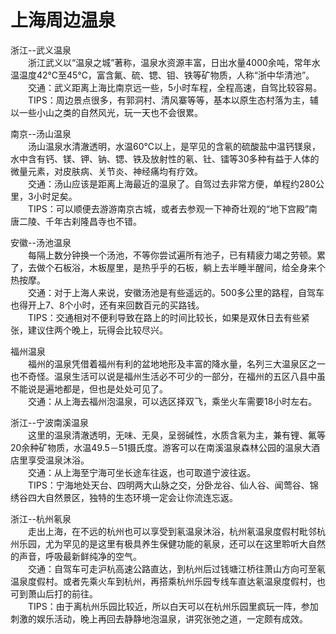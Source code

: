 # 上海周边温泉  
浙江--武义温泉  
&emsp;&emsp;浙江武义以“温泉之城”著称，温泉水资源丰富，日出水量4000余吨，常年水温温度42℃至45℃，富含氟、硫、锶、钼、铁等矿物质，人称“浙中华清池”。  
&emsp;&emsp;交通：武义距离上海比南京远一些，5小时车程，全程高速，自驾比较容易。  
&emsp;&emsp;TIPS：周边景点很多，有郭洞村、清风寨等等，基本以原生态村落为主，辅以一些小山之类的自然风光，玩一天也不会很累。  
  
南京--汤山温泉  
&emsp;&emsp;汤山温泉水清澈透明，水温60℃以上，是罕见的含氡的硫酸盐中温钙镁泉，水中含有钙、镁、钾、钠、锶、铁及放射性的氡、钍、镭等30多种有益于人体的微量元素，对皮肤病、关节炎、神经痛均有疗效。  
&emsp;&emsp;交通：汤山应该是距离上海最近的温泉了。自驾过去非常方便，单程约280公里，3小时足矣。  
&emsp;&emsp;TIPS：可以顺便去游游南京古城，或者去参观一下神奇壮观的“地下宫殿”南唐二陵、千年古刹隆昌寺也不错。  
  
安徽--汤池温泉  
&emsp;&emsp;每隔上数分钟换一个汤池，不等你尝试遍所有池子，已有精疲力竭之劳顿。累了，去做个石板浴，木板屋里，是热乎乎的石板，躺上去半睡半醒间，给全身来个热按摩。  
&emsp;&emsp;交通：对于上海人来说，安徽汤池是有些遥远的。500多公里的路程，自驾车也得开上7、8个小时，还有来回数百元的买路钱。  
&emsp;&emsp;TIPS：交通相对不便利导致在路上的时间比较长，如果是双休日去有些紧张，建议住两个晚上，玩得会比较尽兴。  
  
福州温泉  
&emsp;&emsp;福州的温泉凭借着福州有利的盆地地形及丰富的降水量，名列三大温泉区之一也不奇怪。温泉生活可以说是福州生活必不可少的一部分，在福州的五区八县中虽不能说是遍地都是，但也是处处可见了。  
&emsp;&emsp;交通：从上海去福州泡温泉，可以选区择双飞，乘坐火车需要18小时左右。  
  
浙江--宁波南溪温泉  
&emsp;&emsp;这里的温泉清澈透明，无味、无臭，呈弱碱性，水质含氡为主，兼有锂、氟等20余种矿物质，水温49.5－51摄氏度。游客可以在南溪温泉森林公园的温泉大酒店里享受温泉沐浴。  
&emsp;&emsp;交通：从上海至宁海可坐长途车往返，也可取道宁波往返。  
&emsp;&emsp;TIPS：宁海地处天台、四明两大山脉之交，分卧龙谷、仙人谷、闻莺谷、锦绣谷四大自然景区，独特的生态环境一定会让你流连忘返。  
  
浙江--杭州氡泉  
&emsp;&emsp;走出上海，在不远的杭州也可以享受到氡温泉沐浴，杭州氡温泉度假村毗邻杭州乐园，尤为罕见的是这里有极具养生保健功能的氡泉，还可以在这里聆听大自然的声音，呼吸最新鲜纯净的空气。  
&emsp;&emsp;交通：自驾车可走沪杭高速公路直达，到杭州后过钱塘江桥往萧山方向可至氡温泉度假村。或者先乘火车到杭州，再搭乘杭州乐园专线车直达氡温泉度假村，也可到萧山后打的前往。  
&emsp;&emsp;TIPS：由于离杭州乐园比较近，所以白天可以在杭州乐园里疯玩一阵，参加刺激的娱乐活动，晚上再回去静静地泡温泉，讲究张弛之道，一定颇有成效。  
  

